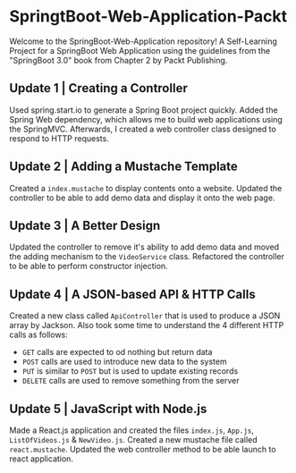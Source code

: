 # SpringtBoot-Web-Application-Packt
Welcome to the SpringBoot-Web-Application repository! A Self-Learning Project for a SpringBoot Web Application using the guidelines from the "SpringBoot 3.0" book from Chapter 2 by Packt Publishing.

## Update 1 | Creating a Controller
Used spring.start.io to generate a Spring Boot project quickly. Added the Spring Web dependency, which allows me to build web applications using the SpringMVC. Afterwards, I created a web controller class designed to respond to HTTP requests. 

## Update 2 | Adding a Mustache Template
Created a `index.mustache` to display contents onto a website. Updated the controller to be able to add demo data and display it onto the web page. 

## Update 3 | A Better Design
Updated the controller to remove it's ability to add demo data and moved the adding mechanism to the `VideoService` class. Refactored the controller to be able to perform constructor injection.

## Update 4 | A JSON-based API & HTTP Calls
Created a new class called `ApiController` that is used to produce a JSON array by Jackson. Also took some time to understand the 4 different HTTP calls as follows:
* `GET` calls are expected to od nothing but return data
* `POST` calls are used to introduce new data to the system
* `PUT` is similar to `POST` but is used to update existing records
* `DELETE` calls are used to remove something from the server

## Update 5 | JavaScript with Node.js
Made a React.js application and created the files `index.js`, `App.js`, `ListOfVideos.js` & `NewVideo.js`. Created a new mustache file called `react.mustache`. Updated the web controller method to be able launch to react application. 
